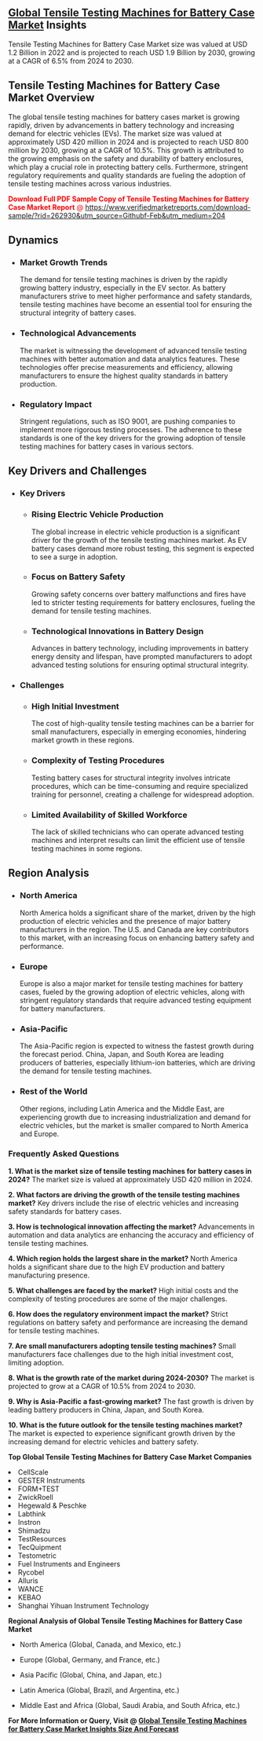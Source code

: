 <h2><a href="https://www.verifiedmarketreports.com/download-sample/?rid=262930&amp;utm_source=Githubf&amp;utm_medium=204" target="_blank">Global Tensile Testing Machines for Battery Case Market</a> Insights</h2><p>Tensile Testing Machines for Battery Case Market size was valued at USD 1.2 Billion in 2022 and is projected to reach USD 1.9 Billion by 2030, growing at a CAGR of 6.5% from 2024 to 2030.</p><p> <h2>Tensile Testing Machines for Battery Case Market Overview</h2> <p>The global tensile testing machines for battery cases market is growing rapidly, driven by advancements in battery technology and increasing demand for electric vehicles (EVs). The market size was valued at approximately USD 420 million in 2024 and is projected to reach USD 800 million by 2030, growing at a CAGR of 10.5%. This growth is attributed to the growing emphasis on the safety and durability of battery enclosures, which play a crucial role in protecting battery cells. Furthermore, stringent regulatory requirements and quality standards are fueling the adoption of tensile testing machines across various industries.</p> <p><p><span class=""><span style="color: #ff0000;"><strong>Download Full PDF Sample Copy of Tensile Testing Machines for Battery Case Market Report</strong> @ </span><a href="https://www.verifiedmarketreports.com/download-sample/?rid=262930&amp;utm_source=Githubf-Feb&amp;utm_medium=204" target="_blank">https://www.verifiedmarketreports.com/download-sample/?rid=262930&amp;utm_source=Githubf-Feb&amp;utm_medium=204</a></span></p></p> <h2>Dynamics</h2> <ul> <li><h3>Market Growth Trends</h3> The demand for tensile testing machines is driven by the rapidly growing battery industry, especially in the EV sector. As battery manufacturers strive to meet higher performance and safety standards, tensile testing machines have become an essential tool for ensuring the structural integrity of battery cases.</li> <li><h3>Technological Advancements</h3> The market is witnessing the development of advanced tensile testing machines with better automation and data analytics features. These technologies offer precise measurements and efficiency, allowing manufacturers to ensure the highest quality standards in battery production.</li> <li><h3>Regulatory Impact</h3> Stringent regulations, such as ISO 9001, are pushing companies to implement more rigorous testing processes. The adherence to these standards is one of the key drivers for the growing adoption of tensile testing machines for battery cases in various sectors.</li> </ul> <h2>Key Drivers and Challenges</h2> <ul> <li><h3>Key Drivers</h3> <ul> <li><h3>Rising Electric Vehicle Production</h3> The global increase in electric vehicle production is a significant driver for the growth of the tensile testing machines market. As EV battery cases demand more robust testing, this segment is expected to see a surge in adoption.</li> <li><h3>Focus on Battery Safety</h3> Growing safety concerns over battery malfunctions and fires have led to stricter testing requirements for battery enclosures, fueling the demand for tensile testing machines.</li> <li><h3>Technological Innovations in Battery Design</h3> Advances in battery technology, including improvements in battery energy density and lifespan, have prompted manufacturers to adopt advanced testing solutions for ensuring optimal structural integrity.</li> </ul> </li> <li><h3>Challenges</h3> <ul> <li><h3>High Initial Investment</h3> The cost of high-quality tensile testing machines can be a barrier for small manufacturers, especially in emerging economies, hindering market growth in these regions.</li> <li><h3>Complexity of Testing Procedures</h3> Testing battery cases for structural integrity involves intricate procedures, which can be time-consuming and require specialized training for personnel, creating a challenge for widespread adoption.</li> <li><h3>Limited Availability of Skilled Workforce</h3> The lack of skilled technicians who can operate advanced testing machines and interpret results can limit the efficient use of tensile testing machines in some regions.</li> </ul> </li> </ul> <h2>Region Analysis</h2> <ul> <li><h3>North America</h3> North America holds a significant share of the market, driven by the high production of electric vehicles and the presence of major battery manufacturers in the region. The U.S. and Canada are key contributors to this market, with an increasing focus on enhancing battery safety and performance.</li> <li><h3>Europe</h3> Europe is also a major market for tensile testing machines for battery cases, fueled by the growing adoption of electric vehicles, along with stringent regulatory standards that require advanced testing equipment for battery manufacturers.</li> <li><h3>Asia-Pacific</h3> The Asia-Pacific region is expected to witness the fastest growth during the forecast period. China, Japan, and South Korea are leading producers of batteries, especially lithium-ion batteries, which are driving the demand for tensile testing machines.</li> <li><h3>Rest of the World</h3> Other regions, including Latin America and the Middle East, are experiencing growth due to increasing industrialization and demand for electric vehicles, but the market is smaller compared to North America and Europe.</li> </ul> <h3>Frequently Asked Questions</h3> <p><b>1. What is the market size of tensile testing machines for battery cases in 2024?</b> The market size is valued at approximately USD 420 million in 2024.</p> <p><b>2. What factors are driving the growth of the tensile testing machines market?</b> Key drivers include the rise of electric vehicles and increasing safety standards for battery cases.</p> <p><b>3. How is technological innovation affecting the market?</b> Advancements in automation and data analytics are enhancing the accuracy and efficiency of tensile testing machines.</p> <p><b>4. Which region holds the largest share in the market?</b> North America holds a significant share due to the high EV production and battery manufacturing presence.</p> <p><b>5. What challenges are faced by the market?</b> High initial costs and the complexity of testing procedures are some of the major challenges.</p> <p><b>6. How does the regulatory environment impact the market?</b> Strict regulations on battery safety and performance are increasing the demand for tensile testing machines.</p> <p><b>7. Are small manufacturers adopting tensile testing machines?</b> Small manufacturers face challenges due to the high initial investment cost, limiting adoption.</p> <p><b>8. What is the growth rate of the market during 2024-2030?</b> The market is projected to grow at a CAGR of 10.5% from 2024 to 2030.</p> <p><b>9. Why is Asia-Pacific a fast-growing market?</b> The fast growth is driven by leading battery producers in China, Japan, and South Korea.</p> <p><b>10. What is the future outlook for the tensile testing machines market?</b> The market is expected to experience significant growth driven by the increasing demand for electric vehicles and battery safety.</p> </p><p><strong>Top Global Tensile Testing Machines for Battery Case Market Companies</strong></p><div data-test-id=""><p><li>CellScale</li><li> GESTER Instruments</li><li> FORM+TEST</li><li> ZwickRoell</li><li> Hegewald & Peschke</li><li> Labthink</li><li> Instron</li><li> Shimadzu</li><li> TestResources</li><li> TecQuipment</li><li> Testometric</li><li> Fuel Instruments and Engineers</li><li> Rycobel</li><li> Alluris</li><li> WANCE</li><li> KEBAO</li><li> Shanghai Yihuan Instrument Technology</li></p><div><strong>Regional Analysis of&nbsp;Global Tensile Testing Machines for Battery Case Market</strong></div><ul><li dir="ltr"><p dir="ltr">North America&nbsp;(Global, Canada, and Mexico, etc.)</p></li><li dir="ltr"><p dir="ltr">Europe (Global, Germany, and France, etc.)</p></li><li dir="ltr"><p dir="ltr">Asia Pacific&nbsp;(Global, China, and Japan, etc.)</p></li><li dir="ltr"><p dir="ltr">Latin America&nbsp;(Global, Brazil, and Argentina, etc.)</p></li><li dir="ltr">Middle East and Africa&nbsp;(Global, Saudi Arabia, and South Africa, etc.)</li></ul><p><strong>For More Information or Query, Visit @&nbsp;</strong><strong><a href="https://www.verifiedmarketreports.com/product/tensile-testing-machines-for-battery-case-market/?utm_source=Githubf&amp;utm_medium=204" target="_blank">Global Tensile Testing Machines for Battery Case Market Insights Size And Forecast</a></strong></p></div>
